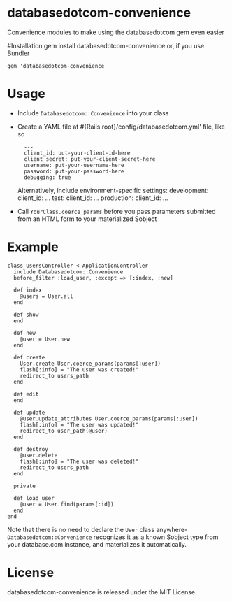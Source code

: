 # databasedotcom-convenience

Convenience modules to make using the databasedotcom gem even easier

#Installation
    gem install databasedotcom-convenience
or, if you use Bundler

    gem 'databasedotcom-convenience'

# Usage

* Include `Databasedotcom::Convenience` into your class

* Create a YAML file at #{Rails.root}/config/databasedotcom.yml' file, like so

        ---
        client_id: put-your-client-id-here
        client_secret: put-your-client-secret-here
        username: put-your-username-here
        password: put-your-password-here
        debugging: true

  Alternatively, include environment-specific settings:
        development:
            client_id: ...
        test:
            client_id: ...
        production:
            client_id: ...


* Call `YourClass.coerce_params` before you pass parameters submitted from an HTML form to your materialized Sobject

# Example

    class UsersController < ApplicationController
      include Databasedotcom::Convenience
      before_filter :load_user, :except => [:index, :new]

      def index
        @users = User.all
      end

      def show
      end

      def new
        @user = User.new
      end

      def create
        User.create User.coerce_params(params[:user])
        flash[:info] = "The user was created!"
        redirect_to users_path
      end

      def edit
      end

      def update
        @user.update_attributes User.coerce_params(params[:user])
        flash[:info] = "The user was updated!"
        redirect_to user_path(@user)
      end

      def destroy
        @user.delete
        flash[:info] = "The user was deleted!"
        redirect_to users_path
      end

      private

      def load_user
        @user = User.find(params[:id])
      end
    end

Note that there is no need to declare the `User` class anywhere- `Databasedotcom::Convenience` recognizes it as a known Sobject type from your database.com instance, and materializes it automatically.

# License

databasedotcom-convenience is released under the MIT License
